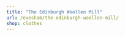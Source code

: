 ```yaml
---
title: "The Edinburgh Woollen Mill"
url: /evesham/the-edinburgh-woollen-mill/
shop: clothes
---
```

